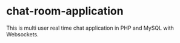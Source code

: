 # chat-room-application
This is multi user real time chat application in PHP and MySQL with Websockets.